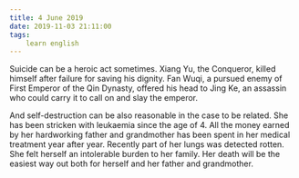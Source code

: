```yaml
---
title: 4 June 2019
date: 2019-11-03 21:11:00
tags:
    learn english
---
```

Suicide can be a heroic act sometimes. Xiang
Yu, the Conqueror, killed himself after failure for saving his dignity. Fan Wuqi,
a pursued enemy of First Emperor of the Qin Dynasty, offered his head to Jing
Ke, an assassin who could carry it to call on and slay the emperor. 

And self-destruction can be also
reasonable in the case to be related. She has been stricken with leukaemia
since the age of 4. All the money earned by her hardworking father and
grandmother has been spent in her medical treatment year after year. Recently part
of her lungs was detected rotten. She felt herself an intolerable burden to her
family. Her death will be the easiest way out both for herself and her father
and grandmother. 